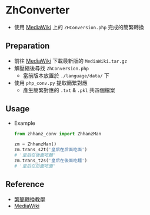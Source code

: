 # ZhConverter
+ 使用 [MediaWiki](https://www.mediawiki.org/wiki/Download) 上的 `ZHConversion.php` 完成的簡繁轉換

## Preparation
+ 前往 [MediaWiki](https://www.mediawiki.org/wiki/Download) 下載最新版的 `MediaWiki.tar.gz`
+ 解壓縮後尋找 `ZhConversion.php`
  + 當前版本放置於 `./language/data/` 下
+ 使用 `php_conv.py` 提取簡繁對應
  + 產生簡繁對應的 `.txt` & `.pkl` 共四個檔案

## Usage
+ Example
    ```python
    from zhhanz_conv import ZhhanzMan

    zm = ZhhanzMan()
    zm.trans_s2t('皇后在后面吃面')
    # '皇后在後面吃麵'
    zm.trans_t2s('皇后在後面吃麵')
    # '皇后在后面吃面'
    ```

## Reference
+ [繁簡轉換教學](https://tinyurl.com/y4nqcjlw)
+ [MediaWiki](https://www.mediawiki.org/wiki/Download)